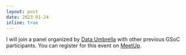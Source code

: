 ```yaml
---
layout: post
date: 2023-01-24
inline: true
---
```


I will join a panel organized by [Data Umbrella](https://www.dataumbrella.org/) with other previous GSoC participants. You can register for this event on [MeetUp](https://www.meetup.com/data-umbrella/events/290346752/).
